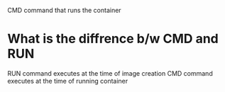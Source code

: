 CMD command that runs the container

# What is the diffrence b/w CMD and RUN

RUN command executes at the time of image creation
CMD command executes at the time of running container 